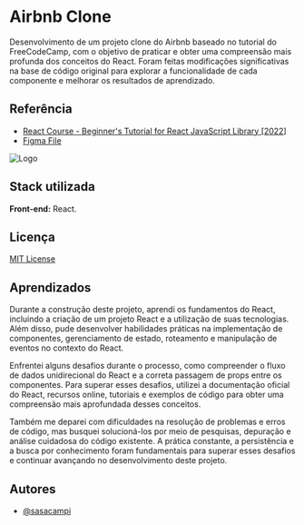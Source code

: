 
# Airbnb Clone

Desenvolvimento de um projeto clone do Airbnb baseado no tutorial do FreeCodeCamp, com o objetivo de praticar e obter uma compreensão mais profunda dos conceitos do React. Foram feitas modificações significativas na base de código original para explorar a funcionalidade de cada componente e melhorar os resultados de aprendizado.



## Referência

 - [React Course - Beginner's Tutorial for React JavaScript Library [2022]](https://www.youtube.com/watch?v=bMknfKXIFA8&t=2434s&ab_channel=freeCodeCamp.org)
 - [Figma File](https://www.figma.com/file/4YjrygFEXOcDp9AAnVFv7o/Airbnb-Experiences?type=design&node-id=0-1&mode=design&t=1J31Nt12YD68LMdK-0)

![Logo](https://upload.wikimedia.org/wikipedia/commons/thumb/6/69/Airbnb_Logo_Bélo.svg/2560px-Airbnb_Logo_Bélo.svg.png)


## Stack utilizada

**Front-end:** React.




## Licença

[MIT License](https://github.com/sasacampi/airbnb-react/blob/main/LICENSE)


## Aprendizados

Durante a construção deste projeto, aprendi os fundamentos do React, incluindo a criação de um projeto React e a utilização de suas tecnologias. Além disso, pude desenvolver habilidades práticas na implementação de componentes, gerenciamento de estado, roteamento e manipulação de eventos no contexto do React.

Enfrentei alguns desafios durante o processo, como compreender o fluxo de dados unidirecional do React e a correta passagem de props entre os componentes. Para superar esses desafios, utilizei a documentação oficial do React, recursos online, tutoriais e exemplos de código para obter uma compreensão mais aprofundada desses conceitos.

Também me deparei com dificuldades na resolução de problemas e erros de código, mas busquei solucioná-los por meio de pesquisas, depuração e análise cuidadosa do código existente. A prática constante, a persistência e a busca por conhecimento foram fundamentais para superar esses desafios e continuar avançando no desenvolvimento deste projeto.


## Autores

- [@sasacampi](https://github.com/sasacampi)

